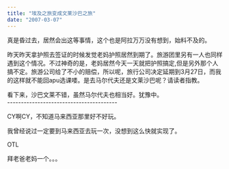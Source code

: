 ```yaml
---
title: "埃及之旅变成文莱沙巴之旅"
date: "2007-03-07"
---
```


真是昏过去，居然会出这等事情，这个也是阿拉万万没有想到，始料不及的。

昨天昨天拿护照去签证的时候发觉老妈护照居然到期了。旅游团里另有一人也同样遇到这个情况。不过神奇的是，老妈居然今天一天就把护照搞定,但是另外那个人搞不定。旅游公司给了不小的赔偿，所以呢，旅行公司决定延期到3月27日，而我的这样就不能回apu选课喽。是去马尔代夫还是文莱沙巴呢？请读者指教。

看下来，沙巴文莱不错，虽然马尔代夫也相当好。犹豫中。  
\---------------------------------------- 

CY啊CY，不知道马来西亚那里好不好玩。

我曾经说过一定要到马来西亚去玩一次，没想到这么快就实现了。

OTL

拜老爸老妈一个。。。
